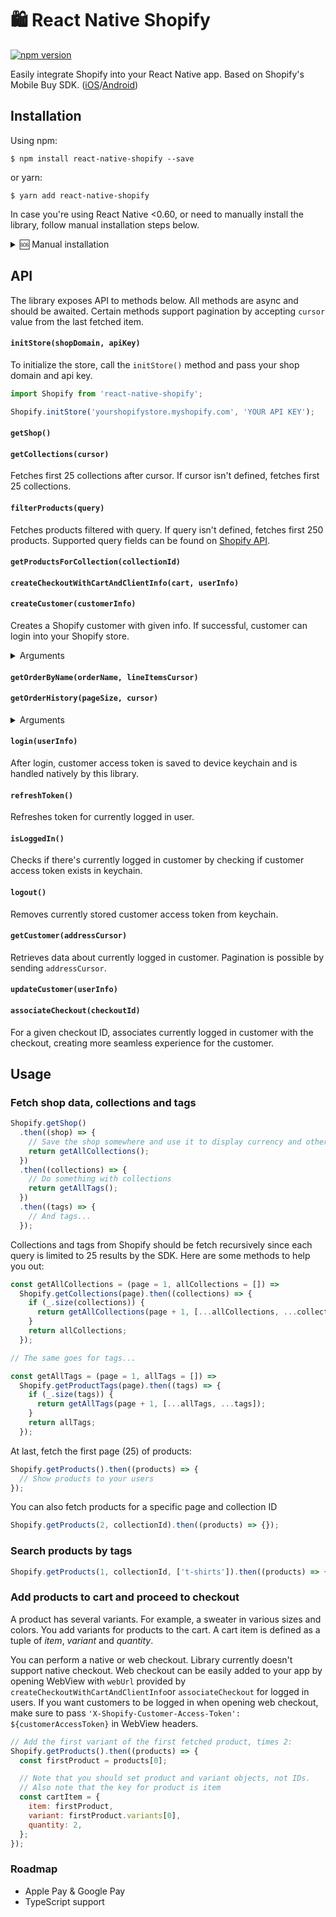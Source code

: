 # 🛍️ React Native Shopify

[![npm version](https://img.shields.io/npm/v/react-native-shopify)](https://www.npmjs.com/package/shopify)

Easily integrate Shopify into your React Native app. Based on Shopify's Mobile Buy SDK. ([iOS](https://github.com/Shopify/mobile-buy-sdk-ios)/[Android](https://github.com/Shopify/mobile-buy-sdk-android/))

## Installation

Using npm:

```
$ npm install react-native-shopify --save
```

or yarn:

```
$ yarn add react-native-shopify
```

In case you're using React Native <0.60, or need to manually install the library, follow manual installation steps below.

<details>
<summary>🆘 Manual installation</summary>

#### iOS

```sh
  target 'YourAwesomeProject' do
    # …
    pod 'RNShopify', :path => '../node_modules/react-native-shopify'
  end
```

#### Android

1. Add the import and link the package in `MainActivity.java`

   ```java
    import com.reactnativeshopify.RNShopifyPackage; // <- add RNShopify import

    public class MainApplication extends Application implements ReactApplication {

      // …

      @Override
      protected List<ReactPackage> getPackages() {
        @SuppressWarnings("UnnecessaryLocalVariable")
        List<ReactPackage> packages = new PackageList(this).getPackages();
        // …
        packages.add(new RNShopifyPackage()); // <- add RNShopify package
        return packages;
      }

      // …
   }
   ```

2. Append the following lines to `android/settings.gradle`:

   ```java
   include ':react-native-shopify'
   project(':react-native-shopify').projectDir = new File(rootProject.projectDir,  '../node_modules/react-native-shopify/android')
   ```

3. Insert the following lines inside the dependencies block in `android/app/build.gradle`:

   ```java
   dependencies {
      // ...
      implementation project(':react-native-shopify')
    }
   ```

   </details>

## API

The library exposes API to methods below. All methods are async and should be awaited. Certain methods support pagination by accepting `cursor` value from the last fetched item.

#### `initStore(shopDomain, apiKey)`

To initialize the store, call the `initStore()` method and pass your shop domain and api key.

```javascript
import Shopify from 'react-native-shopify';

Shopify.initStore('yourshopifystore.myshopify.com', 'YOUR API KEY');
```

#### `getShop()`

#### `getCollections(cursor)`

Fetches first 25 collections after cursor. If cursor isn't defined, fetches first 25 collections.

#### `filterProducts(query)`

Fetches products filtered with query. If query isn't defined, fetches first 250 products. Supported query fields can be found on [Shopify API](https://shopify.dev/api/admin-graphql/2022-04/queries/products#argument-products-query).

#### `getProductsForCollection(collectionId)`

#### `createCheckoutWithCartAndClientInfo(cart, userInfo)`

#### `createCustomer(customerInfo)`

Creates a Shopify customer with given info. If successful, customer can login into your Shopify store.

<details>
<summary>Arguments</summary>

| `customerInfo` prop | type      | required | default value |
| ------------------- | --------- | -------- | ------------- |
| `email`             | `string`  | ✅       |               |
| `password`          | `string`  | ✅       |               |
| `firstName`         | `string`  |          | `''`          |
| `lastName`          | `string`  |          | `''`          |
| `acceptsMarketing`  | `boolean` |          | false         |

</details>

#### `getOrderByName(orderName, lineItemsCursor)`

#### `getOrderHistory(pageSize, cursor)`

<details>
<summary>Arguments</summary>

| props      | type     | required | default value |
| ---------- | -------- | -------- | ------------- |
| `pageSize` | `number` |          | 25            |
| `cursor`   | `string` |          | `null`        |

</details>

#### `login(userInfo)`

After login, customer access token is saved to device keychain and is handled natively by this library.

#### `refreshToken()`

Refreshes token for currently logged in user.

#### `isLoggedIn()`

Checks if there's currently logged in customer by checking if customer access token exists in keychain.

#### `logout()`

Removes currently stored customer access token from keychain.

#### `getCustomer(addressCursor)`

Retrieves data about currently logged in customer. Pagination is possible by sending `addressCursor`.

#### `updateCustomer(userInfo)`

#### `associateCheckout(checkoutId)`

For a given checkout ID, associates currently logged in customer with the checkout, creating more seamless experience for the customer.

## Usage

### Fetch shop data, collections and tags

```javascript
Shopify.getShop()
  .then((shop) => {
    // Save the shop somewhere and use it to display currency and other info
    return getAllCollections();
  })
  .then((collections) => {
    // Do something with collections
    return getAllTags();
  })
  .then((tags) => {
    // And tags...
  });
```

Collections and tags from Shopify should be fetch recursively since each query is
limited to 25 results by the SDK. Here are some methods to help you out:

```javascript
const getAllCollections = (page = 1, allCollections = []) =>
  Shopify.getCollections(page).then((collections) => {
    if (_.size(collections)) {
      return getAllCollections(page + 1, [...allCollections, ...collections]);
    }
    return allCollections;
  });

// The same goes for tags...

const getAllTags = (page = 1, allTags = []) =>
  Shopify.getProductTags(page).then((tags) => {
    if (_.size(tags)) {
      return getAllTags(page + 1, [...allTags, ...tags]);
    }
    return allTags;
  });
```

At last, fetch the first page (25) of products:

```javascript
Shopify.getProducts().then((products) => {
  // Show products to your users
});
```

You can also fetch products for a specific page and collection ID

```javascript
Shopify.getProducts(2, collectionId).then((products) => {});
```

### Search products by tags

```javascript
Shopify.getProducts(1, collectionId, ['t-shirts']).then((products) => {});
```

### Add products to cart and proceed to checkout

A product has several variants. For example, a sweater in various sizes and colors. You add
variants for products to the cart. A cart item is defined as a tuple of _item_, _variant_ and _quantity_.

You can perform a native or web checkout. Library currently doesn't support native checkout.
Web checkout can be easily added to your app by opening WebView with `webUrl` provided by `createCheckoutWithCartAndClientInfo`or `associateCheckout` for logged in users.
If you want customers to be logged in when opening web checkout, make sure to pass
`'X-Shopify-Customer-Access-Token': ${customerAccessToken}` in WebView headers.

```javascript
// Add the first variant of the first fetched product, times 2:
Shopify.getProducts().then((products) => {
  const firstProduct = products[0];

  // Note that you should set product and variant objects, not IDs.
  // Also note that the key for product is item
  const cartItem = {
    item: firstProduct,
    variant: firstProduct.variants[0],
    quantity: 2,
  };
});
```

### Roadmap

- Apple Pay & Google Pay
- TypeScript support
